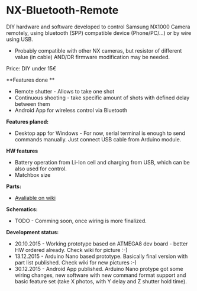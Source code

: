 # NX-Bluetooth-Remote
DIY hardware and software developed to control Samsung NX1000 Camera remotely, using bluetooth (SPP) compatible device (Phone/PC/...) or by wire using USB.
* Probably compatible with other NX cameras, but resistor of different value (in cable) AND/OR firmware modification may be needed.

Price: DIY under 15€

**Features done **
* Remote shutter - Allows to take one shot
* Continuous shooting - take specific amount of shots with defined delay between them
* Android App for wireless control via Bluetooth

**Features planed:**
* Desktop app for Windows - For now, serial terminal is enough to send commands manually. Just connect USB cable from Arduino module.

**HW features**
* Battery operation from Li-Ion cell and charging from USB, which can be also used for control.
* Matchbox size

**Parts:**
* [Avaliable on wiki](https://github.com/PatrikSamuelTauchim/NX-Bluetooth-Remote/wiki)

**Schematics:**
* TODO - Comming soon, once wiring is more finalized.

**Development status:**
* 20.10.2015 - Working prototype based on ATMEGA8 dev board - better HW ordered already. Check wiki for picture :-)
* 13.12.2015 - Arduino Nano based prototype. Basically final version with part list published. Check wiki for new pictures :-)
* 30.12.2015 - Android App published. Arduino Nano protype got some wiring  changes, new software with new command format support and basic feature set (take X photos, with Y delay and Z shutter hold time).
